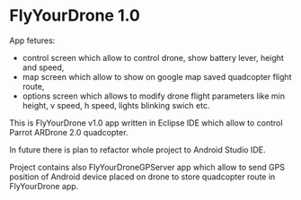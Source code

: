 # FlyYourDrone 1.0

App fetures:
- control screen which allow to control drone, show battery lever, height and speed,
- map screen which allow to show on google map saved quadcopter flight route,
- options screen which allows to modify drone flight parameters like min height, v speed, h speed, lights blinking swich etc.

This is FlyYourDrone v1.0 app written in Eclipse IDE which allow to control Parrot ARDrone 2.0 quadcopter.

In future there is plan to refactor whole project to Android Studio IDE.

Project contains also FlyYourDroneGPServer app which allow to send GPS position of Android device placed on drone to store quadcopter route in FlyYourDrone app.
